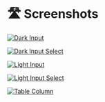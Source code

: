 # 🛣️ Screenshots

[![Dark Input](https://raw.githubusercontent.com/tomatophp/filament-icons/master/arts/input-dark.png)](https://raw.githubusercontent.com/tomatophp/filament-icons/master/arts/input-dark.png)

[![Dark Input Select](https://raw.githubusercontent.com/tomatophp/filament-icons/master/arts/input-select-dark.png)](https://raw.githubusercontent.com/tomatophp/filament-icons/master/arts/input-select-dark.png)

[![Light Input](https://raw.githubusercontent.com/tomatophp/filament-icons/master/arts/input-light.png)](https://raw.githubusercontent.com/tomatophp/filament-icons/master/arts/input-light.png)

[![Light Input Select](https://raw.githubusercontent.com/tomatophp/filament-icons/master/arts/input-select-light.png)](https://raw.githubusercontent.com/tomatophp/filament-icons/master/arts/input-select-light.png)

[![Table Column](https://raw.githubusercontent.com/tomatophp/filament-icons/master/arts/column.png)](https://raw.githubusercontent.com/tomatophp/filament-icons/master/arts/column.png)
